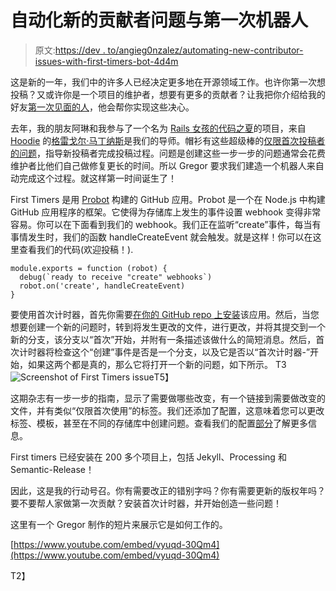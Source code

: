 # 自动化新的贡献者问题与第一次机器人

> 原文:[https://dev . to/angieg0nzalez/automating-new-contributor-issues-with-first-timers-bot-4d4m](https://dev.to/angieg0nzalez/automating-new-contributor-issues-with-first-timers-bot-4d4m)

这是新的一年，我们中的许多人已经决定更多地在开源领域工作。也许你第一次想投稿？又或许你是一个项目的维护者，想要有更多的贡献者？让我把你介绍给我的好友[第一次见面的人](https://probot.github.io/apps/first-timers/)，他会帮你实现这些决心。

去年，我的朋友阿琳和我参与了一个名为 [Rails 女孩的代码之夏](https://railsgirlssummerofcode.org/)的项目，来自 [Hoodie](https://github.com/hoodiehq) 的[格雷戈尔·马丁纳斯](https://twitter.com/gr2m)是我们的导师。帽衫有这些超级棒的[仅限首次投稿者的问题](https://github.com/hoodiehq/camp/issues/135)，指导新投稿者完成投稿过程。问题是创建这些一步一步的问题通常会花费维护者比他们自己做修复更长的时间。所以 Gregor 要求我们建造一个机器人来自动完成这个过程。就这样第一时间诞生了！

First Timers 是用 [Probot](https://github.com/probot/probot) 构建的 GitHub 应用。Probot 是一个在 Node.js 中构建 GitHub 应用程序的框架。它使得为存储库上发生的事件设置 webhook 变得非常容易。你可以在下面看到我们的 webhook。我们正在监听“create”事件，每当有事情发生时，我们的函数 handleCreateEvent 就会触发。就是这样！你可以在这里查看我们的代码(欢迎投稿！).

```
module.exports = function (robot) {
  debug(`ready to receive "create" webhooks`)
  robot.on('create', handleCreateEvent)
} 
```

要使用首次计时器，首先你需要[在你的 GitHub repo 上安装](https://github.com/apps/first-timers)该应用。然后，当您想要创建一个新的问题时，转到将发生更改的文件，进行更改，并将其提交到一个新的分支，该分支以“首次”开始，并附有一条描述该做什么的简短消息。然后，首次计时器将检查这个“创建”事件是否是一个分支，以及它是否以“首次计时器-”开始，如果这两个都是真的，那么它将打开一个新的问题，如下所示。
T3![Screenshot of First Timers issue](../Images/4a86d84066379f9e38ad4a41e828aa78.png)T5】

这期杂志有一步一步的指南，显示了需要做哪些改变，有一个链接到需要做改变的文件，并有类似“仅限首次使用”的标签。我们还添加了配置，这意味着您可以更改标签、模板，甚至在不同的存储库中创建问题。查看我们的配置[部分](https://github.com/hoodiehq/first-timers-bot#configuration)了解更多信息。

First timers 已经安装在 200 多个项目上，包括 Jekyll、Processing 和 Semantic-Release！

因此，这是我的行动号召。你有需要改正的错别字吗？你有需要更新的版权年吗？要不要帮人家做第一次贡献？安装首次计时器，并开始创造一些问题！

这里有一个 Gregor 制作的短片来展示它是如何工作的。

[https://www.youtube.com/embed/vyuqd-30Qm4](https://www.youtube.com/embed/vyuqd-30Qm4)

T2】